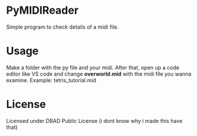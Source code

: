# PyMIDIReader
Simple program to check details of a midi file.

# Usage
Make a folder with the py file and your midi.
After that, open up a code editor like VS code and change **overworld.mid** with the midi file you wanna examine.
Example: tetris_tutorial.mid

# License
Licensed under DBAD Public License (i dont know why i made this have that)
